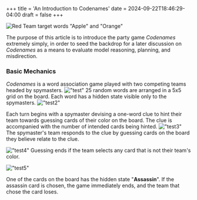 +++
title = 'An Introduction to Codenames'
date = 2024-09-22T18:46:29-04:00
draft = false
+++

 ![Red Team target words "Apple" and "Orange"](/img/example1.png)

The purpose of this article is to introduce the party game *Codenames* extremely simply, in order to seed the backdrop for a later discussion on *Codenames* as a means to evaluate model reasoning, planning, and misdirection. 
### Basic Mechanics

*Codenames* is a word association game played with two competing teams headed by spymasters. !["test"](/img/example22.png)
25 random words are arranged in a 5x5 grid on the board. Each word has a hidden state visible only to the spymasters. 
!["test2"](/img/example24.png)

Each turn begins with a spymaster devising a one-word clue to hint their team towards guessing cards of their color on the board. The clue is accompanied with the number of intended cards being hinted.
!["test3"](/img/example25.png)
The spymaster's team responds to the clue by guessing cards on the board they believe relate to the clue. 

!["test4"](/img/example21.png) Guessing ends if the team selects any card that is not their team's color. 

!["test5"](/img/example13.png)

One of the cards on the board has the hidden state "**Assassin**". If the assassin card is chosen, the game immediately ends, and the team that chose the card loses.